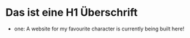 # Das ist eine H1 Überschrift
* one: A website for my favourite character is currently being built here!
